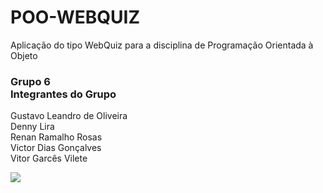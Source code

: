 # POO-WEBQUIZ

Aplicação do tipo WebQuiz para a disciplina de Programação Orientada à Objeto

<h3>Grupo 6 <br />
Integrantes do Grupo</h3>

Gustavo Leandro de Oliveira <br />
Denny Lira <br />
Renan Ramalho Rosas <br />
Victor Dias Gonçalves <br />
Vitor Garcês Vilete <br />

<img src="https://sigacentropaulasouza.com.br/materialdocente/2AYJ4G8Z4YSEWCQUAVVV5HKFTUIE9F.PNG">
